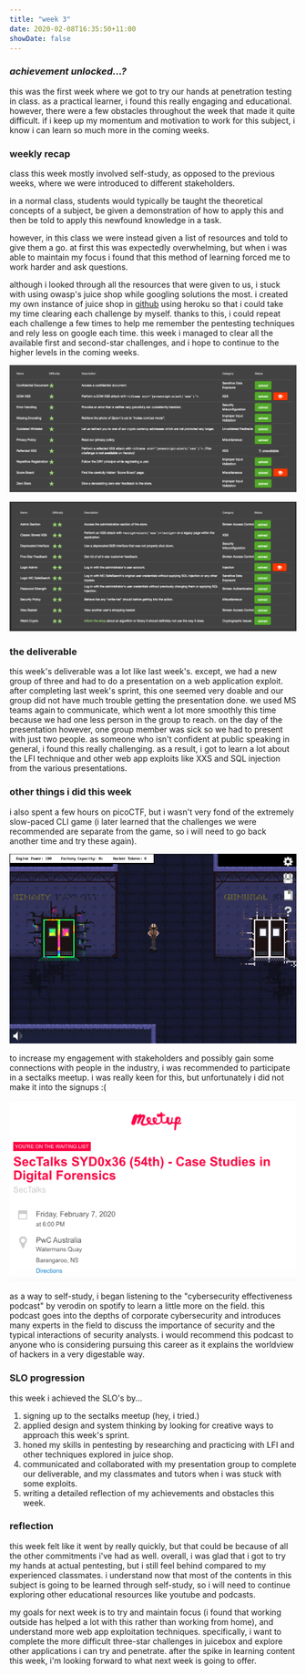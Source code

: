 ```yaml
---
title: "week 3"
date: 2020-02-08T16:35:50+11:00
showDate: false
---
```


### *achievement unlocked...?*

this was the first week where we got to try our hands at penetration testing in class. as a practical learner, i found this really engaging and educational. however, there were a few obstacles throughout the week that made it quite difficult. if i keep up my momentum and motivation to work for this subject, i know i can learn so much more in the coming weeks.

### weekly recap

class this week mostly involved self-study, as opposed to the previous weeks, where we were introduced to different stakeholders. 

in a normal class, students would typically be taught the theoretical concepts of a subject, be given a demonstration of how to apply this and then be told to apply this newfound knowledge in a task. 

however, in this class we were instead given a list of resources and told to give them a go. at first this was expectedly overwhelming, but when i was able to maintain my focus i found that this method of learning forced me to work harder and ask questions. 

although i looked through all the resources that were given to us, i stuck with using owasp's juice shop while googling solutions the most. i created my own instance of juice shop in [github](https://github.com/yukariinc/juice-shop) using heroku so that i could take my time clearing each challenge by myself. thanks to this, i could repeat each challenge a few times to help me remember the pentesting techniques and rely less on google each time. this week i managed to clear all the available first and second-star challenges, and i hope to continue to the higher levels in the coming weeks.

![juice shop](https://github.com/yukariinc/yukariinc.github.io/blob/master/images/1star.png?raw=true)

![juice shop 2](https://github.com/yukariinc/yukariinc.github.io/blob/master/images/2star.png?raw=true)


### the deliverable

this week's deliverable was a lot like last week's. except, we had a new group of three and had to do a presentation on a web application exploit. after completing last week's sprint, this one seemed very doable and our group did not have much trouble getting the presentation done. we used MS teams again to communicate, which went a lot more smoothly this time because we had one less person in the group to reach. on the day of the presentation however, one group member was sick so we had to present with just two people. as someone who isn't confident at public speaking in general, i found this really challenging. as a result, i got to learn a lot about the LFI technique and other web app exploits like XXS and SQL injection from the various presentations. 

### other things i did this week

i also spent a few hours on picoCTF, but i wasn't very fond of the extremely slow-paced CLI game (i later learned that the challenges we were recommended are separate from the game, so i will need to go back another time and try these again).

![i wasted time on video games :( ](https://github.com/yukariinc/yukariinc.github.io/blob/master/images/picoctf.png?raw=true)

to increase my engagement with stakeholders and possibly gain some connections with people in the industry, i was recommended to participate in a sectalks meetup. i was really keen for this, but unfortunately i did not make it into the signups :(

![sectalks waitlist](https://github.com/yukariinc/yukariinc.github.io/blob/master/images/sectalks.png?raw=true)

as a way to self-study, i began listening to the "cybersecurity effectiveness podcast" by verodin on spotify to learn a little more on the field. this podcast goes into the depths of corporate cybersecurity and introduces many experts in the field to discuss the importance of security and the typical interactions of security analysts. i would recommend this podcast to anyone who is considering pursuing this career as it explains the worldview of hackers in a very digestable way. 

### SLO progression
this week i achieved the SLO's by...
1. signing up to the sectalks meetup (hey, i tried.)
2. applied design and system thinking by looking for creative ways to approach this week's sprint.
3. honed my skills in pentesting by researching and practicing with LFI and other techniques explored in juice shop.
4. communicated and collaborated with my presentation group to complete our deliverable, and my classmates and tutors when i was stuck with some exploits.
5. writing a detailed reflection of my achievements and obstacles this week.

### reflection
this week felt like it went by really quickly, but that could be because of all the other commitments i've had as well. overall, i was glad that i got to try my hands at actual pentesting, but i still feel behind compared to my experienced classmates. i understand now that most of the contents in this subject is going to be learned through self-study, so i will need to continue exploring other educational resources like youtube and podcasts. 

my goals for next week is to try and maintain focus (i found that working outside  has helped a lot with this rather than working from home), and understand more web app exploitation techniques. specifically, i want to complete the more difficult three-star challenges in juicebox and explore other applications i can try and penetrate. after the spike in learning content this week, i'm looking forward to what next week is going to offer. 